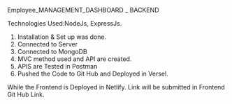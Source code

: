 Employee_MANAGEMENT_DASHBOARD _ BACKEND

Technologies Used:NodeJs, ExpressJs.
1) Installation & Set up was done.
2) Connected to Server
3) Connected to MongoDB
4) MVC method used and API are created.
5) APIS are Tested in Postman
6) Pushed the Code to Git Hub and Deployed in Versel.

While the Frontend is Deployed in Netlify. Link will be submitted in Frontend Git Hub Link.
